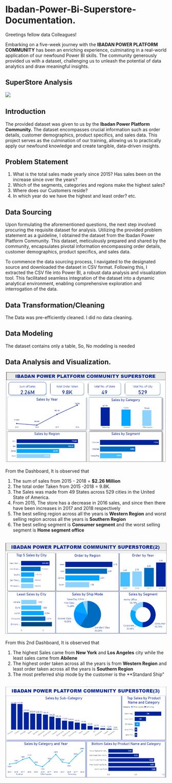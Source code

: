 # Ibadan-Power-Bi-Superstore-Documentation.
Greetings fellow data Colleagues!

Embarking on a five-week journey with the **IBADAN POWER PLATFORM COMMUNITY** has been an enriching experience, culminating in a real-world application of our newfound Power BI skills. The community generously provided us with a dataset, challenging us to unleash the potential of data analytics and draw meaningful insights.
## SuperStore Analysis
![](intro.avif)

## Introduction
The provided dataset was given to us by the **Ibadan Power Platform Community.** The dataset encompasses crucial information such as order details, customer demographics, product specifics, and sales data. This project serves as the culmination of our training, allowing us to practically apply our newfound knowledge and create tangible, data-driven insights.

## Problem Statement
1. What is the total sales made yearly since 2015? Has sales been on the increase since over the years?
2. Which of the segments, categories and regions make the highest sales?
3. Where does our Customers reside?
4. In which year do we have the highest and least order? etc.

## Data Sourcing
Upon formulating the aforementioned questions, the next step involved procuring the requisite dataset for analysis. Utilizing the provided problem statement as a guideline, I obtained the dataset from the Ibadan Power Platform Community. This dataset, meticulously prepared and shared by the community, encapsulates pivotal information encompassing order details, customer demographics, product specifics, and sales data.

To commence the data sourcing process, I navigated to the designated source and downloaded the dataset in CSV format. Following this, I extracted the CSV file into Power BI, a robust data analysis and visualization tool. This facilitated seamless integration of the dataset into a dynamic analytical environment, enabling comprehensive exploration and interrogation of the data.

## Data Transformation/Cleaning
The Data was pre-efficiently cleaned. I did no data cleaning.

## Data Modeling
The dataset contains only a table, So, No modeling is needed

## Data Analysis and Visualization.
![](superstore_page1.png)

From the Dashboard, It is observed that 
1. The sum of sales from 2015 - 2018 = **$2.26 Million**
2. The total order Taken from 2015 -2018 = 9.8K.
3. The Sales was made from 49 States across 529 cities in the United State of America.
4. From 2015, The store has a decrease in 2016 sales, and since then there have been increases in 2017 and 2018 respectively
5. The best selling region across all the years is **Western Region** and worst selling region across all the years is **Southern Region**
6. The best selling segment is **Consumer segment** and the worst selling segment is **Home segment office**
##
![](superstore_page2.png)

From this 2nd Dashboard, It is observed that
1. The highest Sales came from **New York** and **Los Angeles** city while the least sales came from **Abilene**
2. The highest order taken across all the years is from **Western Region** and least order taken across all the years is **Southern Region**
3. The most preferred ship mode by the customer is the **Standard Ship"
##
![](superstore_page3.png)
